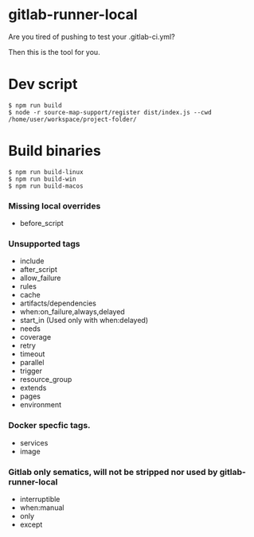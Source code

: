 # gitlab-runner-local
Are you tired of pushing to test your .gitlab-ci.yml?

Then this is the tool for you.

# Dev script
    $ npm run build
    $ node -r source-map-support/register dist/index.js --cwd /home/user/workspace/project-folder/

# Build binaries
    $ npm run build-linux
    $ npm run build-win
    $ npm run build-macos

### Missing local overrides
- before_script

### Unsupported tags
- include
- after_script
- allow_failure
- rules
- cache
- artifacts/dependencies
- when:on_failure,always,delayed
- start_in (Used only with when:delayed)
- needs
- coverage
- retry
- timeout
- parallel
- trigger
- resource_group
- extends
- pages
- environment

### Docker specfic tags.
- services
- image

### Gitlab only sematics, will not be stripped nor used by gitlab-runner-local
- interruptible
- when:manual
- only
- except

